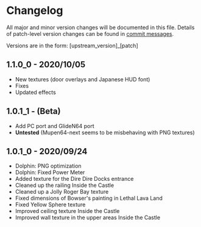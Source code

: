 # Changelog
All major and minor version changes will be documented in this file. Details of
patch-level version changes can be found in [commit messages](../../commits/master).

Versions are in the form: \[upstream_version\]_\[patch\]

## 1.1.0_0 - 2020/10/05
- New textures (door overlays and Japanese HUD font)
- Fixes
- Updated effects

## 1.0.1_1 - (Beta)

- Add PC port and GlideN64 port
- **Untested** (Mupen64-next seems to be misbehaving with PNG textures)

## 1.0.1_0 - 2020/09/24
- Dolphin: PNG optimization
- Dolphin: Fixed Power Meter
- Added texture for the Dire Dire Docks entrance
- Cleaned up the railing Inside the Castle
- Cleaned up a Jolly Roger Bay texture
- Fixed dimensions of Bowser's painting in Lethal Lava Land
- Fixed Yellow Sphere texture
- Improved ceiling texture Inside the Castle
- Improved wall texture in the upper areas Inside the Castle

